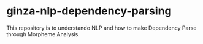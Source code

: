 # ginza-nlp-dependency-parsing
This repository is to understando NLP and how to make Dependency Parse through Morpheme Analysis.

